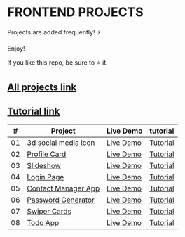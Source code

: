 # FRONTEND PROJECTS 

Projects are added frequently! ⚡

Enjoy!

If you like this repo, be sure to ⭐ it.

## [All projects link](https://frontendprojects) 

## [Tutorial link](https://codingbatch.gumroad.com/l/frontendprojects)

|  #  | Project | Live Demo | tutorial
| --- | ------------------------------------------------ | --------------------  | ------------- |
| 01  | [3d social media icon](https://github.com/smthari/Frontend-Projects/tree/master/3d%20social%20media%20icons)| [Live Demo](https://3d-social-media-icons.netlify.app/)| [Tutorial](https://codingbatch.gumroad.com/l/frontendprojects)|
| 02  | [Profile Card](https://github.com/alokdevs06/Project-using-html-Css./blob/main/Animated%20profile%20card/index.html)| [Live Demo](https://profile-card-animation.netlify.app/)| [Tutorial](https://codingbatch.gumroad.com/l/frontendprojects) |
| 03  | [Slideshow](https://github.com/smthari/Frontend-Projects/tree/master/Slideshow)| [Live Demo](https://slideshow-animation.netlify.app/)| [Tutorial](https://codingbatch.gumroad.com/l/frontendprojects)
| 04 | [Login Page](https://github.com/smthari/Frontend-Projects/tree/master/Responsive%20login%20form)| [Live Demo](https://responsive-login-page.netlify.app/)| [Tutorial](https://codingbatch.gumroad.com/l/frontendprojects)
| 05| [Contact Manager App](https://github.com/smthari/Frontend-Projects/tree/master/Contact%20manager%20app)| [Live Demo](https://contact-manager-javascript.netlify.app/)| [Tutorial](https://codingbatch.gumroad.com/l/frontendprojects)
| 06 | [Password Generator](https://github.com/smthari/Frontend-Projects/tree/master/Password%20generator%20system)| [Live Demo](https://password-generator-system.netlify.app/)| [Tutorial](https://codingbatch.gumroad.com/l/frontendprojects)
| 07  | [Swiper Cards](https://github.com/smthari/Frontend-Projects/tree/master/Swiper%20cards)| [Live Demo](https://swiper-card.netlify.app/)| [Tutorial](https://codingbatch.gumroad.com/l/frontendprojects)
| 08 | [Todo App](https://github.com/smthari/Frontend-Projects/tree/master/Todo-app)| [Live Demo](https://responsive-todoapp.netlify.app/)| [Tutorial](https://codingbatch.gumroad.com/l/frontendprojects)
